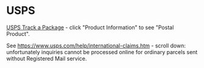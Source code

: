 # USPS

[USPS Track a Package](https://tools.usps.com/go/TrackConfirmAction_input) - click "Product Information" to see "Postal Product".

See https://www.usps.com/help/international-claims.htm - scroll down: unfortunately inquiries cannot be processed online for ordinary parcels sent without Registered Mail service.